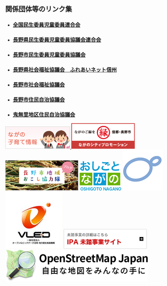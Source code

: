 ## 関係団体等のリンク集
- ### [全国民生委員児童委員連合会](https://www2.shakyo.or.jp/zenminjiren/)     
- ### [長野県民生委員児童委員協議会連合会](http://www.nsyakyo.or.jp/post-9.php)
- ### [長野市民生委員児童委員協議会](https://www.csw-naganocity.or.jp/page-c/related-organizations/childrens-committee)
- ### [長野県社会福祉協議会　ふれあいネット信州](http://www.nsyakyo.or.jp/)
- ### [長野市社会福祉協議会](https://www.csw-naganocity.or.jp/)

- ### [長野市住民自治協議会](https://www.city.nagano.nagano.jp/site/jyujikyo/)
- ### [鬼無里地区住民自治協議会](http://kinasa.jp/resident/)

[![子育て支援](images/bnr_kosodate.jpg) ](https://www.city.nagano.nagano.jp/site/kosodate/)
[![ながのシティプロモーション](images/bana_06.png)](https://nagano-citypromotion.com/)
[![ながの地域おこし協力隊](images/bn_local_pr.png)](https://nagano-citypromotion.com/local_pr/)
[![おしごとながの](images/h_logo.png)](https://oshigoto.nagano.jp/index.html)
[![Ｇ空間情報センター](images/Gkukan.png)](https://www.geospatial.jp/gp_front/)
[![一般社団法人オープン＆ビックデータ活用推進機構](images/vled.jpg)](http://www.vled.or.jp/)
[![未踏事業](images/link_bnr01.jpg)](https://www.ipa.go.jp/jinzai/mitou/)
[![OpenStreetMap](images/osm-jp-logo.png)](https://openstreetmap.jp/)
